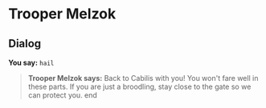 # Trooper Melzok


## Dialog

**You say:** `hail`



>**Trooper Melzok says:** Back to Cabilis with you!  You won't fare well in these parts.  If you are just a broodling, stay close to the gate so we can protect you.
end
